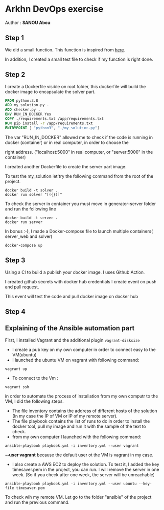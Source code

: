 # Arkhn DevOps exercise
Author : **SANOU Abou**

## Step 1

We did a small function. This function is inspired from [here](https://www.geeksforgeeks.org/check-for-balanced-parentheses-in-an-expression/).

In addition, I created a small test file to check if my function is right done.

## Step 2

I create a Dockerfile visible on root folder, this dockerfile will build the docker image to encapsulate the solver part.


```dockerfile
FROM python:3.8
ADD my_solution.py .
ADD checker.py .
ENV RUN_IN_DOCKER Yes
COPY ./requirements.txt /app/requirements.txt
RUN pip install -r /app/requirements.txt
ENTRYPOINT [ "python3", "./my_solution.py"]
```

The var "RUN_IN_DOCKER" allowed me to check if the code is running in docker (container) or in real computer, in order to choose the

right address. ("localhost:5000" in real computer, or "server:5000" in the container) 

I created another Dockerfile to create the server part image.

To test the my_solution let'try the following command from the root of the project.
```shell script
docker build -t solver .
docker run solver "[({})]"
```

To check the server in container you must move in generator-server folder and run the following line
```shell script
docker build -t server .
docker run server
```


In bonus :-), I made a Docker-compose file to launch multiple containers( server_web and solver)

```shell script
docker-compose up
```

## Step 3

Using a CI to build a publish your docker image.
I uses Github Action.

I created github secrets with docker hub credentials 
I create event on push and pull request.

This event will test the code and pull docker image on docker hub

## Step 4


## Explaining of the Ansible automation part
First, I installed Vagrant and the additional plugin `vagrant-disksize`

* I create a pub key on my own computer in order to connect easy to the VM(ubuntu) 
* I launched the ubuntu VM on vagrant with following command:
```shell script
vagrant up
```
* To connect to the Vm :
```shell script
vagrant ssh
```
in order to automate the process of installation from my own computr to the VM, I did the following steps.
* The file inventory contains the address of different hosts of the solution (In my case the IP of VM or IP of my remote server).
* The file playbook contains the list of runs to do in order to install the docker tool, pull my image and run it with the sample 
of the text to check. 
* from my own computer I launched with the following command:
```shell script
ansible-playbook playbook.yml -i inventory.yml --user vagrant 
```

**--user vagrant** because the default user ot the VM is vagrant in my case.
* I also create a AWS EC2 to deploy the solution. 
To test it, I added the key timesaver.pem in the project, you can run. 
I will remove the server in one week. (So if you check after one week, the server will be unreachable)
```shell script
ansible-playbook playbook.yml -i inventory.yml --user ubuntu --key-file timesaver.pem
```

To check  wih my remote VM.
Let go to the folder "ansible" of the project and run the previous command.

  
